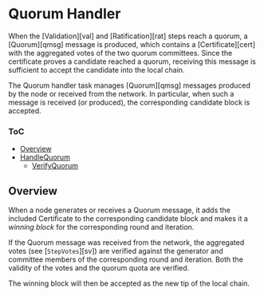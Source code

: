# Quorum Handler
When the [Validation][val] and [Ratification][rat] steps reach a quorum, a [Quorum][qmsg] message is produced, which contains a [Certificate][cert] with the aggregated votes of the two quorum committees.
Since the certificate proves a candidate reached a quorum, receiving this message is sufficient to accept the candidate into the local chain.

The Quorum handler task manages [Quorum][qmsg] messages produced by the node or received from the network. In particular, when such a message is received (or produced), the corresponding candidate block is accepted.

### ToC
  - [Overview](#overview)
  - [HandleQuorum](#handlequorum)
    - [VerifyQuorum](#VerifyQuorum)

## Overview
When a node generates or receives a $\mathsf{Quorum}$ message, it adds the included $\mathsf{Certificate}$ to the corresponding candidate block and makes it a *winning block* for the corresponding round and iteration.

If the $\mathsf{Quorum}$ message was received from the network, the aggregated votes (see [`StepVotes`][sv]) are verified against the generator and committee members of the corresponding round and iteration. Both the validity of the votes and the quorum quota are verified.

The winning block will then be accepted as the new tip of the local chain.


